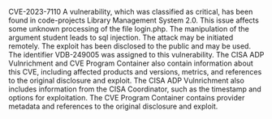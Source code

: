 

CVE-2023-7110 A vulnerability, which was classified as critical, has been found in code-projects Library Management System 2.0. This issue affects some unknown processing of the file login.php. The manipulation of the argument student leads to sql injection. The attack may be initiated remotely. The exploit has been disclosed to the public and may be used. The identifier VDB-249005 was assigned to this vulnerability. The CISA ADP Vulnrichment and CVE Program Container also contain information about this CVE, including affected products and versions, metrics, and references to the original disclosure and exploit. The CISA ADP Vulnrichment also includes information from the CISA Coordinator, such as the timestamp and options for exploitation. The CVE Program Container contains provider metadata and references to the original disclosure and exploit.